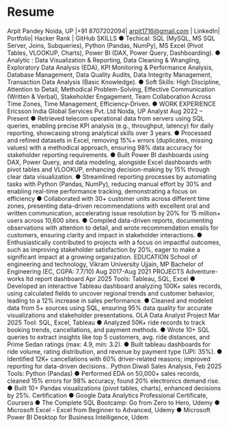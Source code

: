 # Resume
Arpit Pandey
Noida, UP |+91 8707202094| arpit1716@gmail.com | LinkedIn| Portfolio| Hacker Rank | GitHub
SKILLS
● Techical: SQL (MySQL, MS SQL Server, Joins, Subqueries), Python (Pandas, NumPy), MS Excel (Pivot Tables, 
VLOOKUP, Charts), Power BI (DAX, Power Query, Dashboarding).
● Analytic : Data Visualization & Reporting, Data Cleaning & Wrangling, Exploratory Data Analysis (EDA), KPI Monitoring 
& Performance Analysis, Database Management, Data Quality Audits, Data Integrity Management, Transaction Data 
Analysis (Basic Knowledge).
● Soft Skills: High Discipline, Attention to Detail, Methodical Problem-Solving, Effective Communication (Written & Verbal), 
Stakeholder Engagement, Team Collaboration Across Time Zones, Time Management, Efficiency-Driven.
● WORK EXPERIENCE
Ericsson India Global Services Pvt. Ltd Noida, UP
Analyst Aug 2022 – Present
● Retrieved telecom operational data from servers using SQL queries, enabling precise KPI analysis (e.g., throughput, latency) 
for daily reporting, showcasing strong analytical skills over 3 years.
● Processed and refined datasets in Excel, removing 15%+ errors (duplicates, missing values) with a methodical approach, 
ensuring 98% data accuracy for stakeholder reporting requirements.
● Built Power BI dashboards using DAX, Power Query, and data modeling, alongside Excel dashboards with pivot tables and 
VLOOKUP, enhancing decision-making by 15% through clear data visualization.
● Streamlined reporting processes by automating tasks with Python (Pandas, NumPy), reducing manual effort by 30% and 
enabling real-time performance tracking, demonstrating a focus on efficiency
● Collaborated with 30+ customer units across different time zones, presenting data-driven recommendations with excellent 
oral and written communication, accelerating issue resolution by 20% for 15 million+ users across 10,600 sites.
● Compiled data-driven reports, documenting observations with attention to detail, and wrote recommendation emails for 
customers, ensuring clarity and impact in stakeholder interactions.
● Enthusiastically contributed to projects with a focus on impactful outcomes, such as improving stakeholder satisfaction by 
20%, eager to make a significant impact at a growing organization.
EDUCATION
School of engineering and technology, Vikram University Ujjain, MP
Bachelor of Engineering (EC, CGPA: 7.7/10) Aug 2017-Aug 2021
PROJECTS
Adventure-works ltd report dashboard Apr 2025
Tools: Tableau, SQL, Excel
● Developed an interactive Tableau dashboard analyzing 100K+ sales records, using calculated fields to uncover regional 
trends and customer behavior, leading to a 12% increase in sales performance.
● Cleaned and modeled data from 5+ sources using SQL, ensuring 95% data quality for accurate visualizations and stakeholder 
presentations.
OLA Data Analyst Project Mar 2025
Tool: SQL, Excel, Tableau
● Analyzed 50K+ ride records to track booking trends, cancellations, and payment methods.
● Wrote 10+ SQL queries to extract insights like top 5 customers, avg. ride distances, and Prime Sedan ratings (max: 4.9, min: 
3.2).
● Built tableau dashboards for ride volume, rating distribution, and revenue by payment type (UPI: 35%).
● Identified 12K+ cancellations with 60% driver-related reasons; improved reporting for data-driven decisions..
Python Diwali Sales Analysis, Feb 2025
Tools: Python (Pandas)
● Performed EDA on 50,000+ sales records, cleaned 15% errors for 98% accuracy, found 20% electronics demand rise.
● Built 10+ Pandas visualizations (pivot tables, charts), enhanced decisions by 25%.
Certification 
● Google Data Analytics Professional Certificate, Coursera
● The Complete SQL Bootcamp: Go from Zero to Hero, Udemy
● Microsoft Excel - Excel from Beginner to Advanced, Udemy
● Microsoft Power BI Desktop for Business Intelligence, Udem
